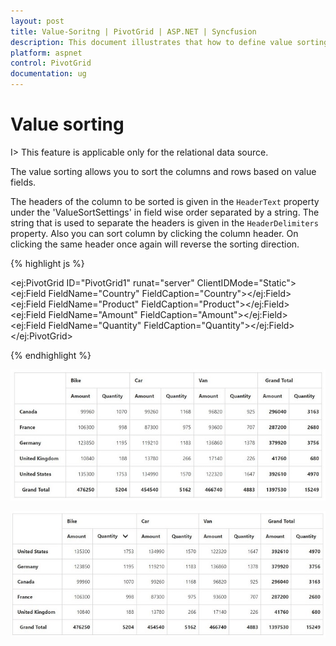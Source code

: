 ```yaml
---
layout: post
title: Value-Soritng | PivotGrid | ASP.NET | Syncfusion
description: This document illustrates that how to define value sorting and its customization in ASP.NET PivotChart control
platform: aspnet
control: PivotGrid
documentation: ug
---
```


# Value sorting

I> This feature is applicable only for the relational data source.

The value sorting allows you to sort the columns and rows based on value fields.

The headers of the column to be sorted is given in the `HeaderText` property under the 'ValueSortSettings' in field wise order separated by a string.  The string that is used to separate the headers is given in the `HeaderDelimiters` property.
Also you can sort column by clicking the column header. On clicking the same header once again will reverse the sorting direction.

{% highlight js %}

<ej:PivotGrid ID="PivotGrid1" runat="server" ClientIDMode="Static">
    <DataSource>
        <Rows>
            <ej:Field FieldName="Country" FieldCaption="Country"></ej:Field>
        </Rows>
        <Columns>
            <ej:Field FieldName="Product" FieldCaption="Product"></ej:Field>
        </Columns>
        <Values>
            <ej:Field FieldName="Amount" FieldCaption="Amount"></ej:Field>
            <ej:Field FieldName="Quantity" FieldCaption="Quantity"></ej:Field>
        </Values>
    </DataSource>
    <ValueSortSettings HeaderText="Bike##Quantity" HeaderDelimiters="##" SortOrder="Descending" />
</ej:PivotGrid>

{% endhighlight %}

![ASP NET pivot grid control before applying value sorting](Value-Sorting_images/Before.png)

![ASP NET pivt grid control after applying value sorting](Value-Sorting_images/After.png)



